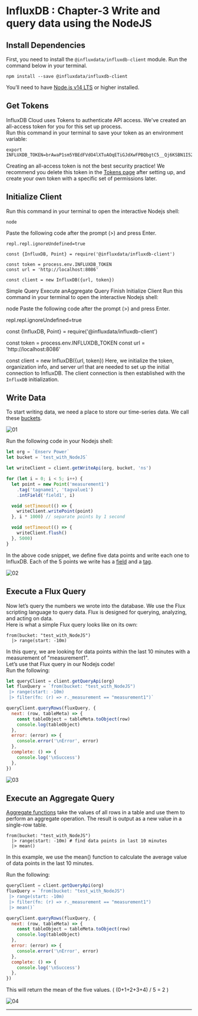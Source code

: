 # InfluxDB : Chapter-3 Write and query data using the NodeJS

## Install Dependencies

First, you need to install the `@influxdata/influxdb-client` module. Run the command below in your terminal.

```shell
npm install --save @influxdata/influxdb-client
```

You’ll need to have [Node.js v14 LTS](https://nodejs.org/en/) or higher installed.

## Get Tokens
InfluxDB Cloud uses Tokens to authenticate API access. We've created an all-access token for you for this set up process.
<br>
Run this command in your terminal to save your token as an environment variable:
```shell
export INFLUXDB_TOKEN=brAwaP1sm5YBEdFVdO4lXTuAOqETiGJdXwFPBQbgtC5__Qj6KSBN1I52scG9OvscOsELobBXLQXNMeqYXhA9DQ==
```

Creating an all-access token is not the best security practice! We recommend you delete this token in the [Tokens page](http://localhost:8086/orgs/a69de975a69867a8/load-data/tokens) after setting up, and create your own token with a specific set of permissions later.


## Initialize Client
Run this command in your terminal to open the interactive Nodejs shell:

```shell
node
```

Paste the following code after the prompt (>) and press Enter.

```shell
repl.repl.ignoreUndefined=true

const {InfluxDB, Point} = require('@influxdata/influxdb-client')

const token = process.env.INFLUXDB_TOKEN
const url = 'http://localhost:8086'

const client = new InfluxDB({url, token})
```

Simple Query
Execute anAggregate Query
Finish
Initialize Client
Run this command in your terminal to open the interactive Nodejs shell:

node
Paste the following code after the prompt (>) and press Enter.

repl.repl.ignoreUndefined=true

const {InfluxDB, Point} = require('@influxdata/influxdb-client')

const token = process.env.INFLUXDB_TOKEN
const url = 'http://localhost:8086'

const client = new InfluxDB({url, token})
Here, we initialize the token, organization info, and server url that are needed to set up the initial connection to InfluxDB. The client connection is then established with the `InfluxDB` initialization.

## Write Data
To start writing data, we need a place to store our time-series data. We call these [buckets](http://localhost:8086/orgs/a69de975a69867a8/load-data/buckets).

![01](/01.png)

Run the following code in your Nodejs shell:

```js
let org = `Enserv Power`
let bucket = `test_with_NodeJS`

let writeClient = client.getWriteApi(org, bucket, 'ns')

for (let i = 0; i < 5; i++) {
  let point = new Point('measurement1')
    .tag('tagname1', 'tagvalue1')
    .intField('field1', i)

  void setTimeout(() => {
    writeClient.writePoint(point)
  }, i * 1000) // separate points by 1 second

  void setTimeout(() => {
    writeClient.flush()
  }, 5000)
}
```

In the above code snippet, we define five data points and write each one to InfluxDB. Each of the 5 points we write has a [field](https://docs.influxdata.com/influxdb/v2/reference/glossary/#field-key) and a [tag](https://docs.influxdata.com/influxdb/v2/reference/glossary/#tag-key).

![02](/02.png)

## Execute a Flux Query
Now let’s query the numbers we wrote into the database. We use the Flux scripting language to query data. Flux is designed for querying, analyzing, and acting on data.
<br>
Here is what a simple Flux query looks like on its own:
```shell
from(bucket: "test_with_NodeJS")
  |> range(start: -10m)
```

In this query, we are looking for data points within the last 10 minutes with a measurement of "measurement1".
<br>
Let’s use that Flux query in our Nodejs code!
<br>
Run the following:

```js
let queryClient = client.getQueryApi(org)
let fluxQuery = `from(bucket: "test_with_NodeJS")
 |> range(start: -10m)
 |> filter(fn: (r) => r._measurement == "measurement1")`

queryClient.queryRows(fluxQuery, {
  next: (row, tableMeta) => {
    const tableObject = tableMeta.toObject(row)
    console.log(tableObject)
  },
  error: (error) => {
    console.error('\nError', error)
  },
  complete: () => {
    console.log('\nSuccess')
  },
})
```

![03](/03.png)

## Execute an Aggregate Query

[Aggregate functions](https://docs.influxdata.com/flux/v0/function-types/#aggregates) take the values of all rows in a table and use them to perform an aggregate operation. The result is output as a new value in a single-row table.

```shell
from(bucket: "test_with_NodeJS")
  |> range(start: -10m) # find data points in last 10 minutes
  |> mean()
```

In this example, we use the mean() function to calculate the average value of data points in the last 10 minutes.

Run the following:

```js
queryClient = client.getQueryApi(org)
fluxQuery = `from(bucket: "test_with_NodeJS")
 |> range(start: -10m)
 |> filter(fn: (r) => r._measurement == "measurement1")
 |> mean()`

queryClient.queryRows(fluxQuery, {
  next: (row, tableMeta) => {
    const tableObject = tableMeta.toObject(row)
    console.log(tableObject)
  },
  error: (error) => {
    console.error('\nError', error)
  },
  complete: () => {
    console.log('\nSuccess')
  },
})
```

This will return the mean of the five values. ( (0+1+2+3+4) / 5 = 2 )

![04](/04.png)

---